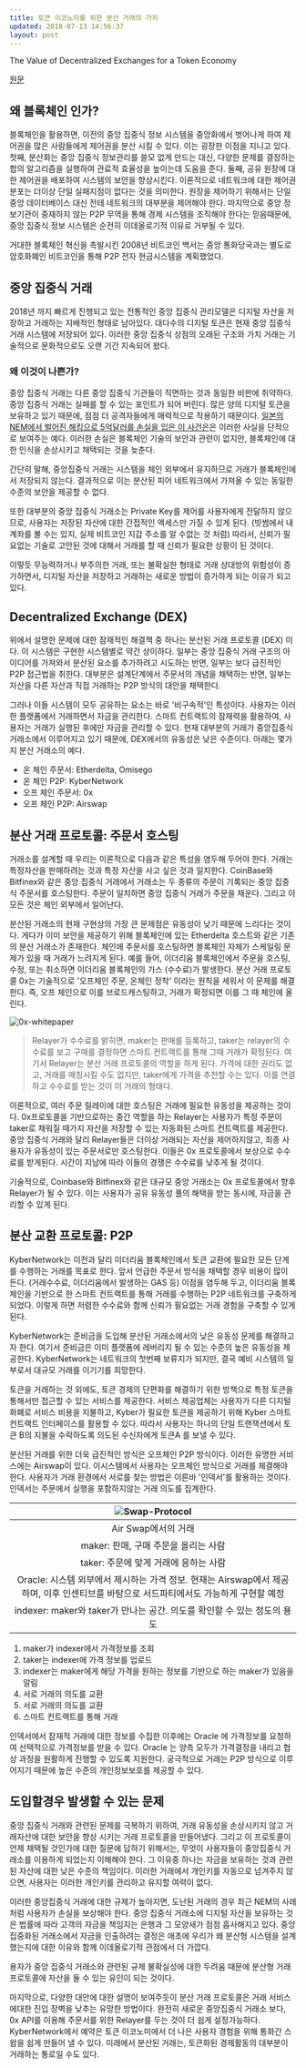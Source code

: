 ```yaml
---
title: 토큰 이코노미를 위한 분산 거래의 가치
updated: 2018-07-13 14:56:37
layout: post
---
```


The Value of Decentralized Exchanges for a Token Economy

[원문](https://blockchainatberkeley.blog/the-value-of-decentralized-exchanges-for-a-token-economy-97575378134e)

## 왜 블록체인 인가?

블록체인을 활용하면, 이전의 중앙 집중식 정보 시스템을 중앙화에서 벗어나게 하여 제어권을 많은 사람들에게 제어권을 분산 시킬 수 있다. 이는 굉장한 이점을 지니고 있다. 첫째, 분산화는 중앙 집중식 정보관리를 쓸모 없게 만드는 대신, 다양한 문제를 결정하는 합의 알고리즘을 실행하여 관료적 효율성을 높이는데 도움을 준다. 둘째, 공유 원장에 대한 제어권을 배포하여 시스템의 보안을 향상시킨다. 이론적으로 네트워크에 대한 제어권 분포는 더이상 단일 실패지점이 없다는 것을 의미한다. 원장을 제어하기 위해서는 단일 중앙 데이터베이스 대신 전테 네트워크의 대부분을 제어해야 한다. 마지막으로 중앙 정보기관이 중재하지 않는 P2P 무역을 통해 경제 시스템을 조직해야 한다는 믿음때문에, 중앙 집중식 정보 시스템은 순전히 이데올로기적 이유로 거부될 수 있다.

거대한 블록체인 혁신을 촉발시킨 2008년 비트코인 백서는 중앙 통화당국과는 별도로 암호화폐인 비트코인을 통해 P2P 전자 현금시스템을 계획했었다.

## 중앙 집중식 거래

2018년 까지 빠르게 진행되고 있는 전통적인 중앙 집중식 관리모델은 디지털 자산을 저장하고 거래하는 지배적인 형태로 남아있다. 대다수의 디지털 토큰은 현재 중앙 집중식 거래 시스템에 저장되어 있다. 이러한 중앙 집중식 상점의 오래된 구조와 가치 거래는 기술적으로 문화적으로도 오랜 기간 지속되어 왔다.

### 왜 이것이 나쁜가?

중앙 집중식 거래는 다른 중앙 집중식 기관들이 직면하는 것과 동일한 비판에 취약하다. 중앙 집중식 거래는 실패를 할 수 있는 포인트가 되어 버린다. 많은 양의 디지털 토큰을 보유하고 있기 때문에, 점점 더 공격자들에게 매력적으로 작용하기 때문이다. [일본의 NEM에서 벌어진 해킹으로 5억달러를 손실을 입은 이 사건은](https://tokenpost.kr/article-1280)은 이러한 사실을 단적으로 보여주는 예다. 이러한 손실은 블록체인 기술의 보안과 관련이 없지만, 블록체인에 대한 인식을 손상시키고 채택되는 것을 늦춘다.

간단히 말해, 중앙집중식 거래는 시스템을 체인 외부에서 유지하므로 거래가 블록체인에서 저장되지 않는다. 결과적으로 이는 분산된 피어 네트워크에서 가져올 수 있는 동일한 수준의 보안을 제공할 수 없다.

또한 대부분의 중앙 집중식 거래소는 Private Key를 제어를 사용자에게 전달하지 않으므로, 사용자는 저장된 자산에 대한 간접적인 액세스만 가질 수 있게 된다. (빗썸에서 내 계좌를 볼 수는 있지, 실제 비트코인 지갑 주소를 알 수없는 것 처럼) 따라서, 신뢰가 필요없는 기술로 고안된 것에 대해서 거래를 할 때 신뢰가 필요한 상황이 된 것이다. 

이렇듯 무능력하거나 부주의한 거래, 또는 불확실한 형태로 거래 상대방의 위험성이 증가하면서, 디지털 자산을 저장하고 거래하는 새로운 방법이 증가하게 되는 이유가 되고 있다.

## Decentralized Exchange (DEX)

위에서 설명한 문제에 대한 잠재적인 해결책 중 하나는 분산된 거래 프로토콜 (DEX) 이다. 이 시스템은 구현한 시스템별로 약간 상이하다. 일부는 중앙 집중식 거래 구조의 아이디어를 가져와서 분산된 요소를 추가하려고 시도하는 반면, 일부는 보다 급진적인 P2P 접근법을 취한다. 대부분은 설계단계에서 주문서의 개념을 채택하는 반면, 일부는 자산을 다른 자산과 직접 거래하는 P2P 방식의 대안을 채택한다.

그러나 이들 시스템이 모두 공유하는 요소는 바로 '비구속적'인 특성이다. 사용자는 이러한 플랫폼에서 거래하면서 자금을 관리한다. 스마트 컨트랙트의 잠재력을 활용하여, 사용자는 거래가 실행된 후에만 자금을 관리할 수 있다. 현재 대부분의 거래가 중앙집중식 거래소에서 이루어지고 있기 때문에, DEX에서의 유동성은 낮은 수준이다. 아래는 몇가지 분산 거래소의 예다.

- 온 체인 주문서: Etherdelta, Omisego
- 온 체인 P2P: KyberNetwork
- 오프 체인 주문서: 0x
- 오프 체인 P2P: Airswap

## 분산 거래 프로토콜: 주문서 호스팅

거래소를 설계할 때 우리는 이론적으로 다음과 같은 특성을 염두해 두어야 한다. 거래는 특정자산을 판매하려는 것과 특정 자산을 사고 싶은 것과 일치한다. CoinBase와 Bitfinex와 같은 중앙 집중식 거래에서 거래소는 두 종류의 주문이 기록되는 중앙 집중식 주문서를 호스팅한다. 주문이 일치하면 중앙 집중식 거래가 주문을 채운다. 그리고 이 모든 것은 체인 외부에서 일어난다. 

분산된 거래소의 현재 구현상의 가장 큰 문제점은 유동성이 낮기 때문에 느리다는 것이다. 게다가 이미 보안을 제공하기 위해 블록체인에 있는 Etherdelta 호스트와 같은 기존의 분산 거래소가 존재한다. 체인에 주문서를 호스팅하면 블록체인 자체가 스케일링 문제가 있을 때 거래가 느려지게 된다. 예를 들어, 이더리움 블록체인에서 주문을 호스팅, 수정, 또는 취소하면 이더리움 블록체인의 가스 (수수료)가 발생한다. 분산 거래 프로토콜 0x는 기술적으로 '오프체인 주문, 온체인 정착' 이라는 원칙을 세워서 이 문제를 해결한다. 즉, 오프 체인으로 이를 브로드캐스팅하고, 거래가 확정되면 이를 그 때 체인에 올린다. 

![0x-whitepaper](/images/2018/07/0x-whitepaper.png)

> Relayer가 수수료를 밝히면, maker는 판매를 등록하고, taker는 relayer의 수수료를 보고 구매를 결정하면 스마트 컨트랙트를 통해 그때 거래가 확정된다. 여기서 Relayer는 분산 거래 프로토콜의 역할을 하게 된다. 가격에 대한 권리도 없고, 거래를 매칭시킬 수도 없지만, taker에게 가격을 추천할 수는 있다. 이를 연결하고 수수료를 받는 것이 이 거래의 형태다.

이론적으로, 여러 주문 릴레이에 대한 호스팅은 거래에 필요한 유동성을 제공하는 것이다. 0x프로토콜을 기반으로하는 중간 역할을 하는 Relayer는 사용자가 특정 주문이 taker로 채워질 때가지 자산을 저장할 수 있는 자동화된 스마트 컨트랙트를 제공한다. 중앙 집중식 거래와 달리 Relayer들은 더이상 거래되는 자산을 제어하지않고, 최종 사용자가 유동성이 있는 주문서로만 호스팅한다. 이들은 0x 프로토콜에서 보상으로 수수료를 받게된다. 시간이 지남에 따라 이들의 경쟁은 수수료를 낮추게 될 것이다.



기술적으로, Coinbase와 Bitfinex와 같은 대규모 중앙 거래소는 0x 프로토콜에서 향후 Relayer가 될 수 있다. 이는 사용자가 공유 유동성 풀의 해택을 받는 동시에, 자금을 관리할 수 있게 된다.

## 분산 교환 프로토콜: P2P

KyberNetwork는 이전과 달리 이더리움 블록체인에서 토큰 교환에 필요한 모든 단계를 수행하는 거래를 목표로 한다. 앞서 언급한 주문서 방식을 채택할 경우 비용이 많이 든다. (거래수수료, 이더리움에서 발생하는 GAS 등) 이점을 염두해 두고, 이더리움 블록체인을 기반으로 한 스마트 컨트랙트를 통해 거래를 수행하는 P2P 네트워크를 구축하게 되었다. 이렇게 하면 저렴한 수수료와 함께 신뢰가 필요없는 거래 경험을 구축할 수 있게 된다.

KyberNetwork는 준비금을 도입해 분산된 거래소에서의 낮은 유동성 문제를 해결하고자 한다. 여기서 준비금은 이미 플랫폼에 레버리지 될 수 있는 수준의 높은 유동성을 제공한다. KyberNetwork는 네트워크의 첫번째 보류지가 되지만, 결국 예비 시스템의 일부로서 대규모 거래를 이기기를 희망한다.

토큰을 거래하는 것 외에도, 토큰 경제의 단편화를 해결하기 위한 방책으로 특정 토큰을 통해서만 접근할 수 있는 서비스를 제공한다. 서비스 제공업체는 사용자가 다른 디지털 화폐로 서비스 비용을 지불하고, Kyber가 필요한 토큰을 제공하기 위해 Kyber 스마트 컨트랙트 인터페이스를 활용할 수 있다. 따라서 사용자는 하나의 단일 트랜잭션에서 토큰 B의 지불을 수락하도록 의도된 수신자에게 토큰A 를 보낼 수 있다. 

분산된 거래를 위한 더욱 급진적인 방식은 오프체인 P2P 방식이다. 이러한 유명한 서비스에는 Airswap이 있다. 이시스템에서 사용자는 오프체인 방식으로 거래를 체결해야 한다. 사용자가 거래 환경에서 서로를 찾는 방법은 이른바 '인덱서'를 활용하는 것이다. 인덱서는 주문에서 실행을 포함하지않는 거래 의도를 집계한다.

|![Swap-Protocol](/images/2018/07/Swap-Protocol.png)|
|:-:|
|Air Swap에서의 거래|
|maker: 판매, 구매 주문을 올리는 사람|
|taker: 주문에 맞게 거래에 응하는 사람|
|Oracle: 시스템 외부에서 제시하는 가격 정보. 현재는 Airswap에서 제공하며, 이후 인센티브를 바탕으로 서드파티에서도 가능하게 구현할 예정|
|indexer: maker와 taker가 만나는 공간. 의도를 확인할 수 있는 정도의 용도|

1. maker가 indexer에서 가격정보를 조회
2. taker는 indexer에 가격 정보를 업로드
3. indexer는 maker에게 해당 가격을 원하는 정보를 기반으로 하는 maker가 있음을 알림
4. 서로 거래의 의도를 교환
5. 서로 거래의 의도를 교환
6. 스마트 컨트랙트를 통해 거래


인덱서에서 잠재적 거래에 대한 정보를 수집한 이후에는 Oracle 에 가격정보를 요청하여 선택적으로 가격정보를 받을 수 있다. Oracle 는 양측 모두가 가격결정을 내리고 협상 과정을 원활하게 진행할 수 있도록 지원한다. 궁극적으로 거래는 P2P 방식으로 이루어지기 때문에 높은 수준의 개인정보보호를 제공할 수 있다.

## 도입할경우 발생할 수 있는 문제

중앙 집중식 거래와 관련된 문제를 극복하기 위하여, 거래 유동성을 손상시키지 않고 거래자산에 대한 보안을 향상 시키는 거래 프로토콜을 만들어냈다. 그리고 이 프로토콜이 언제 채택될 것인가에 대한 질문에 답하기 위해서는, 무엇이 사용자들이 중앙집중식 거래소를 이용하게 되었는지 이해해야 한다. 그 이유중 하나는 자금을 보유하는 것과 관련된 자산에 대한 낮은 수준의 책임이다. 이러한 거래에서 개인키를 자동으로 넘겨주지 않으면, 사용자는 이러한 개인키를 관리하고 유지할 여력이 없다.

이러한 중앙집중식 거래에 대한 규제가 높아지면, 도난된 거래의 경우 최근 NEM의 사례처럼 사용자가 손실을 보상해야 한다. 중앙 집중식 거래소에 디지털 자산을 보유하는 것은 법률에 따라 고객의 자금을 책임지는 은행과 그 모양새가 점점 흡사해지고 있다. 중앙 집중화된 거래소에서 자금을 인출하려는 결정은 애초에 우리가 왜 분산형 시스템을 설계했는지에 대한 이유와 함께 이데올로기적 관점에서 더 가깝다. 

용자가 중앙 집중식 거래소와 관련된 규제 불확실성에 대한 두려움 때문에 분산형 거래 프로토콜에 자산을 둘 수 있는 유인이 되는 것이다.

마지막으로, 다양한 대안에 대한 설명이 보여주듯이 분산 거래 프로토콜은 거래 서비스에대한 진입 장벽을 낮추는 유망한 방법이다. 완전히 새로운 중앙집중식 거래소 보다, 0x API를 이용해 주문서를 위한 Relayer를 두는 것이 더 쉽게 설정가능하다. KyberNetwork에서 예약은 토큰 이코노미에서 더 나은 사용자 경험을 위해 통화간 스왑을 쉽게 만들어 낼 수 있다. 미래에서 분산된 거래는, 토큰화된 경제활동의 대부분이 거래하는 통로일 수도 있다.

